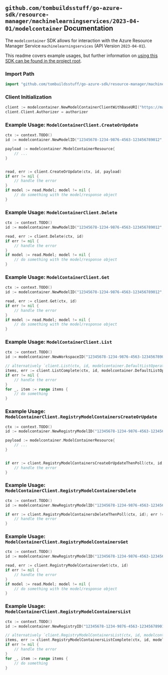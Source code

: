 
## `github.com/tombuildsstuff/go-azure-sdk/resource-manager/machinelearningservices/2023-04-01/modelcontainer` Documentation

The `modelcontainer` SDK allows for interaction with the Azure Resource Manager Service `machinelearningservices` (API Version `2023-04-01`).

This readme covers example usages, but further information on [using this SDK can be found in the project root](https://github.com/tombuildsstuff/go-azure-sdk/tree/main/docs).

### Import Path

```go
import "github.com/tombuildsstuff/go-azure-sdk/resource-manager/machinelearningservices/2023-04-01/modelcontainer"
```


### Client Initialization

```go
client := modelcontainer.NewModelContainerClientWithBaseURI("https://management.azure.com")
client.Client.Authorizer = authorizer
```


### Example Usage: `ModelContainerClient.CreateOrUpdate`

```go
ctx := context.TODO()
id := modelcontainer.NewModelID("12345678-1234-9876-4563-123456789012", "example-resource-group", "workspaceValue", "modelValue")

payload := modelcontainer.ModelContainerResource{
	// ...
}


read, err := client.CreateOrUpdate(ctx, id, payload)
if err != nil {
	// handle the error
}
if model := read.Model; model != nil {
	// do something with the model/response object
}
```


### Example Usage: `ModelContainerClient.Delete`

```go
ctx := context.TODO()
id := modelcontainer.NewModelID("12345678-1234-9876-4563-123456789012", "example-resource-group", "workspaceValue", "modelValue")

read, err := client.Delete(ctx, id)
if err != nil {
	// handle the error
}
if model := read.Model; model != nil {
	// do something with the model/response object
}
```


### Example Usage: `ModelContainerClient.Get`

```go
ctx := context.TODO()
id := modelcontainer.NewModelID("12345678-1234-9876-4563-123456789012", "example-resource-group", "workspaceValue", "modelValue")

read, err := client.Get(ctx, id)
if err != nil {
	// handle the error
}
if model := read.Model; model != nil {
	// do something with the model/response object
}
```


### Example Usage: `ModelContainerClient.List`

```go
ctx := context.TODO()
id := modelcontainer.NewWorkspaceID("12345678-1234-9876-4563-123456789012", "example-resource-group", "workspaceValue")

// alternatively `client.List(ctx, id, modelcontainer.DefaultListOperationOptions())` can be used to do batched pagination
items, err := client.ListComplete(ctx, id, modelcontainer.DefaultListOperationOptions())
if err != nil {
	// handle the error
}
for _, item := range items {
	// do something
}
```


### Example Usage: `ModelContainerClient.RegistryModelContainersCreateOrUpdate`

```go
ctx := context.TODO()
id := modelcontainer.NewRegistryModelID("12345678-1234-9876-4563-123456789012", "example-resource-group", "registryValue", "modelValue")

payload := modelcontainer.ModelContainerResource{
	// ...
}


if err := client.RegistryModelContainersCreateOrUpdateThenPoll(ctx, id, payload); err != nil {
	// handle the error
}
```


### Example Usage: `ModelContainerClient.RegistryModelContainersDelete`

```go
ctx := context.TODO()
id := modelcontainer.NewRegistryModelID("12345678-1234-9876-4563-123456789012", "example-resource-group", "registryValue", "modelValue")

if err := client.RegistryModelContainersDeleteThenPoll(ctx, id); err != nil {
	// handle the error
}
```


### Example Usage: `ModelContainerClient.RegistryModelContainersGet`

```go
ctx := context.TODO()
id := modelcontainer.NewRegistryModelID("12345678-1234-9876-4563-123456789012", "example-resource-group", "registryValue", "modelValue")

read, err := client.RegistryModelContainersGet(ctx, id)
if err != nil {
	// handle the error
}
if model := read.Model; model != nil {
	// do something with the model/response object
}
```


### Example Usage: `ModelContainerClient.RegistryModelContainersList`

```go
ctx := context.TODO()
id := modelcontainer.NewRegistryID("12345678-1234-9876-4563-123456789012", "example-resource-group", "registryValue")

// alternatively `client.RegistryModelContainersList(ctx, id, modelcontainer.DefaultRegistryModelContainersListOperationOptions())` can be used to do batched pagination
items, err := client.RegistryModelContainersListComplete(ctx, id, modelcontainer.DefaultRegistryModelContainersListOperationOptions())
if err != nil {
	// handle the error
}
for _, item := range items {
	// do something
}
```
